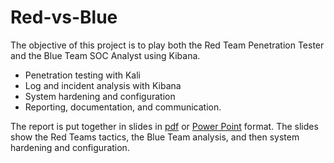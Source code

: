 # Red-vs-Blue
The objective of this project is to play both the Red Team Penetration Tester and the Blue Team SOC Analyst using Kibana. 

- Penetration testing with Kali
- Log and incident analysis with Kibana
- System hardening and configuration
- Reporting, documentation, and communication.

The report is put together in slides in [pdf](/Red%20Team%20vs%20Blue%20Team.pdf) or [Power Point](/Red%20Team%20vs%20Blue%20Team.pptx) format. The slides show the Red Teams tactics, the Blue Team analysis, and then system hardening and configuration.
